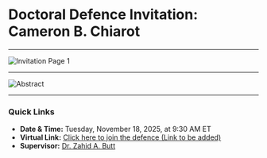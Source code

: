 # Doctoral Defence Invitation: Cameron B. Chiarot

---

![Invitation Page 1](invitation-page1.png)

---

![Abstract](invitation-page2.png)

---

### Quick Links

* **Date & Time:** Tuesday, November 18, 2025, at 9:30 AM ET
* **Virtual Link:** [Click here to join the defence (Link to be added)]("https://your-virtual-meeting-link-here")
* **Supervisor:** [Dr. Zahid A. Butt](https://uwaterloo.ca/public-health-sciences/profiles/zahid-butt)
